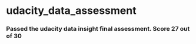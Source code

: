 # udacity_data_assessment

### Passed the udacity data insight final assessment. Score 27 out of 30
